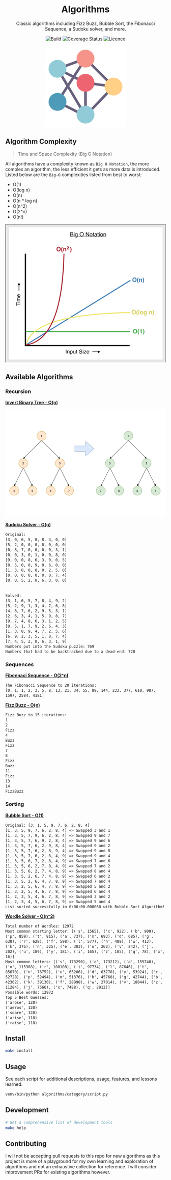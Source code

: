 <div align="center">

# Algorithms

Classic algorithms including Fizz Buzz, Bubble Sort, the Fibonacci Sequence, a Sudoku solver, and more.

[![Build](https://github.com/Justintime50/algorithms/workflows/build/badge.svg)](https://github.com/Justintime50/algorithms/actions)
[![Coverage Status](https://coveralls.io/repos/github/Justintime50/algorithms/badge.svg?branch=main)](https://coveralls.io/github/Justintime50/algorithms?branch=main)
[![Licence](https://img.shields.io/github/license/justintime50/algorithms)](LICENSE)

<img src="https://raw.githubusercontent.com/justintime50/assets/main/src/algorithms/showcase.png" alt="Showcase">

</div>

## Algorithm Complexity

> Time and Space Complexity (Big O Notation)

All algorithms have a complexity known as `Big O Notation`, the more complex an algorithm, the less efficient it gets as more data is introduced. Listed below are the `Big-O` complexities listed from best to worst:

* O(1)
* O(log n)
* O(n)
* O(n * log n)
* O(n^2)
* O(2^n)
* O(n!)

<img src="https://raw.githubusercontent.com/justintime50/assets/main/src/algorithms/big_o_notation.png" alt="Showcase">

## Available Algorithms

### Recursion

[**Invert Binary Tree - O(n)**](algorithms/recursion/invert_binary_tree.py)

<img src="https://raw.githubusercontent.com/justintime50/assets/main/src/algorithms/invert_binary_tree.png" alt="Showcase">

[**Sudoku Solver - O(n)**](algorithms/recursion/sudoku.py)

```
Original:
[3, 0, 6, 5, 0, 8, 4, 0, 0]
[5, 2, 0, 0, 0, 0, 0, 0, 0]
[0, 8, 7, 0, 0, 0, 0, 3, 1]
[0, 0, 3, 0, 1, 0, 0, 8, 0]
[9, 0, 0, 8, 6, 3, 0, 0, 5]
[0, 5, 0, 0, 9, 0, 6, 0, 0]
[1, 3, 0, 0, 0, 0, 2, 5, 0]
[0, 0, 0, 0, 0, 0, 0, 7, 4]
[0, 0, 5, 2, 0, 6, 3, 0, 0]


Solved:
[3, 1, 6, 5, 7, 8, 4, 9, 2]
[5, 2, 9, 1, 3, 4, 7, 6, 8]
[4, 8, 7, 6, 2, 9, 5, 3, 1]
[2, 6, 3, 4, 1, 5, 9, 8, 7]
[9, 7, 4, 8, 6, 3, 1, 2, 5]
[8, 5, 1, 7, 9, 2, 6, 4, 3]
[1, 3, 8, 9, 4, 7, 2, 5, 6]
[6, 9, 2, 3, 5, 1, 8, 7, 4]
[7, 4, 5, 2, 8, 6, 3, 1, 9]
Numbers put into the Sudoku puzzle: 769
Numbers that had to be backtracked due to a dead-end: 720
```

### Sequences

[**Fibonnaci Sequence - O(2^n)**](algorithms/sequences/fibonnaci_sequence.py)

```
The Fibonacci Sequence to 20 iterations:
[0, 1, 1, 2, 3, 5, 8, 13, 21, 34, 55, 89, 144, 233, 377, 610, 987, 1597, 2584, 4181]
```

[**Fizz Buzz - O(n)**](algorithms/sequences/fizzbuzz.py)

```
Fizz Buzz to 15 iterations:
1
2
Fizz
4
Buzz
Fizz
7
8
Fizz
Buzz
11
Fizz
13
14
FizzBuzz
```

### Sorting

[**Bubble Sort - O(1)**](algorithms/sorting/bubble_sort.py)

```
Original: [3, 1, 5, 9, 7, 6, 2, 8, 4]
[1, 3, 5, 9, 7, 6, 2, 8, 4] => Swapped 3 and 1
[1, 3, 5, 7, 9, 6, 2, 8, 4] => Swapped 9 and 7
[1, 3, 5, 7, 6, 9, 2, 8, 4] => Swapped 9 and 6
[1, 3, 5, 7, 6, 2, 9, 8, 4] => Swapped 9 and 2
[1, 3, 5, 7, 6, 2, 8, 9, 4] => Swapped 9 and 8
[1, 3, 5, 7, 6, 2, 8, 4, 9] => Swapped 9 and 4
[1, 3, 5, 6, 7, 2, 8, 4, 9] => Swapped 7 and 6
[1, 3, 5, 6, 2, 7, 8, 4, 9] => Swapped 7 and 2
[1, 3, 5, 6, 2, 7, 4, 8, 9] => Swapped 8 and 4
[1, 3, 5, 2, 6, 7, 4, 8, 9] => Swapped 6 and 2
[1, 3, 5, 2, 6, 4, 7, 8, 9] => Swapped 7 and 4
[1, 3, 2, 5, 6, 4, 7, 8, 9] => Swapped 5 and 2
[1, 3, 2, 5, 4, 6, 7, 8, 9] => Swapped 6 and 4
[1, 2, 3, 5, 4, 6, 7, 8, 9] => Swapped 3 and 2
[1, 2, 3, 4, 5, 6, 7, 8, 9] => Swapped 5 and 4
List sorted successfully in 0:00:00.000080 with Bubble Sort Algorithm!
```

[**Wordle Solver - O(n^2)**](algorithms/sorting/wordle_solver.py)

```
Total number of Wordles: 12972
Most common starting letter: [('s', 1565), ('c', 922), ('b', 909), ('p', 859), ('t', 815), ('a', 737), ('m', 693), ('d', 685), ('g', 638), ('r', 628), ('f', 598), ('l', 577), ('h', 489), ('w', 413), ('k', 376), ('n', 325), ('e', 303), ('o', 262), ('v', 242), ('j', 202), ('u', 189), ('y', 181), ('i', 165), ('z', 105), ('q', 78), ('x', 16)]
Most common letters: [('s', 173290), ('e', 173212), ('a', 155740), ('o', 115388), ('r', 108108), ('i', 97734), ('l', 87646), ('t', 85670), ('n', 76752), ('u', 65286), ('d', 63778), ('y', 53924), ('c', 52728), ('p', 52494), ('m', 51376), ('h', 45760), ('g', 42744), ('b', 42302), ('k', 39130), ('f', 28990), ('w', 27014), ('v', 18044), ('z', 11284), ('j', 7566), ('x', 7488), ('q', 2912)]
Possible words: 12972
Top 5 Best Guesses:
('arose', 120)
('aeros', 120)
('soare', 120)
('arise', 118)
('raise', 118)
```

## Install

```bash
make install
```

## Usage

See each script for additional descriptions, usage, features, and lessons learned.

```bash
venv/bin/python algorithms/category/script.py
```

## Development

```bash
# Get a comprehensive list of development tools
make help
```

## Contributing

I will not be accepting pull requests to this repo for new algorithms as this project is more of a playground for my own learning and exploration of algorithms and not an exhaustive collection for reference. I will consider improvement PRs for existing algorithms however.
